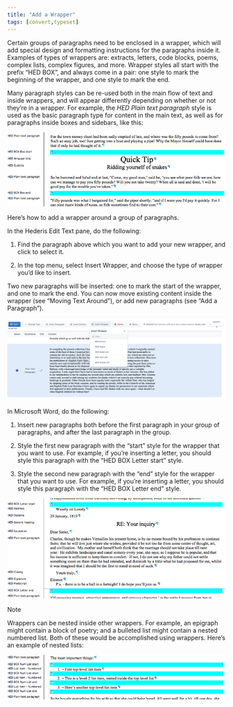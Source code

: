 ```yaml
---
title: "Add a Wrapper"
tags: [convert,typeset]
---
```

 
<html><body><section data-type="chapter" class="hsecchapter" data-hederis-type="hsecchapter" id="add-a-wrapper" data-pi-attrs="id: add-a-wrapper; data-tags: convert,typeset;" role="doc-chapter" data-tags="convert,typeset" data-author-name=" " data-book-title=" " title="Add a Wrapper"><p class="hblkp" data-hederis-type="hblkp" id="pfcFD1CFD">Certain groups of paragraphs need to be enclosed in a wrapper, which will add special design and formatting instructions for the paragraphs inside it. Examples of types of wrappers are: extracts, letters, code blocks, poems, complex lists, complex figures, and more. Wrapper styles all start with the prefix &#8220;HED BOX&#8221;, and always come in a pair: one style to mark the beginning of the wrapper, and one style to mark the end.</p><p class="hblkp" data-hederis-type="hblkp" id="pu7jfOyB4">Many paragraph styles can be re-used both in the main flow of text and inside wrappers, and will appear differently depending on whether or not they&#8217;re in a wrapper. For example, the <em data-hederis-type="hspanem" id="pt8AqMLLX">HED Plain text paragraph</em> style is used as the basic paragraph type for content in the main text, as well as for paragraphs inside boxes and sidebars, like this:</p><img data-hederis-type="hblkimg" class="hblkimg" id="pzopaj5kr" src="/images/wrapper1.png" data-img-src="/images/wrapper1.png"/><p class="hblkp" data-hederis-type="hblkp" id="pauPAVIWu">Here&#8217;s how to add a wrapper around a group of paragraphs.</p><p class="hblkp" data-hederis-type="hblkp" id="puaLAM2yB">In the Hederis Edit Text pane, do the following:</p><ol class="hwprnumlist" data-hederis-type="hwprnumlist" id="pKOEz4sqT"><li class="hblkoli" data-hederis-type="hblkoli" id="lidCWMkFtF"><p class="hblkoli" data-hederis-type="hblklip" id="pH1CYd5m6">Find the paragraph above which you want to add your new wrapper, and click to select it.</p></li><li class="hblkoli" data-hederis-type="hblkoli" id="li0r4aH2S5"><p class="hblkoli" data-hederis-type="hblklip" id="pKk7metGF">In the top menu, select Insert Wrapper, and choose the type of wrapper you&#8217;d like to insert.</p></li></ol><p class="hblkp" data-hederis-type="hblkp" id="pEGOUJM4g">Two new paragraphs will be inserted: one to mark the start of the wrapper, and one to mark the end. You can now move existing content inside the wrapper (see &#8220;Moving Text Around&#8221;), or add new paragraphs (see &#8220;Add a Paragraph&#8221;).</p><img data-hederis-type="hblkimg" class="hblkimg" id="pRTLqmxXU" src="/images/wrapper2.png" data-img-src="/images/wrapper2.png"/><p class="hblkp" data-hederis-type="hblkp" id="pPVbUqSEo">In Microsoft Word, do the following:</p><ol class="hwprnumlist" data-hederis-type="hwprnumlist" id="pdfBvg2VC"><li class="hblkoli" data-hederis-type="hblkoli" id="liPmJjUQU6"><p class="hblkoli" data-hederis-type="hblklip" id="pPyqHmesh">Insert new paragraphs both before the first paragraph in your group of paragraphs, and after the last paragraph in the group.</p></li><li class="hblkoli" data-hederis-type="hblkoli" id="licefJ7qN2"><p class="hblkoli" data-hederis-type="hblklip" id="p5khYTCq5">Style the first new paragraph with the &#8220;start&#8221; style for the wrapper that you want to use. For example, if you&#8217;re inserting a letter, you should style this paragraph with the &#8220;HED BOX Letter start&#8221; style.</p></li><li class="hblkoli" data-hederis-type="hblkoli" id="liiz2qX4Xh"><p class="hblkoli" data-hederis-type="hblklip" id="ppYlLHqVl">Style the second new paragraph with the &#8220;end&#8221; style for the wrapper that you want to use. For example, if you&#8217;re inserting a letter, you should style this paragraph with the &#8220;HED BOX Letter end&#8221; style.</p></li></ol><img data-hederis-type="hblkimg" class="hblkimg" id="ppwbzdcUX" src="/images/letter1.png" data-img-src="/images/letter1.png"/><aside class="hwprbox box" data-hederis-type="hwprbox" id="pNeqJ6aZ6" data-type="sidebar"><p class="hblktype" data-hederis-type="hblktype" id="pxOTx14Sm">Note</p><p class="hblkp" data-hederis-type="hblkp" id="pnUZurjxY">Wrappers can be nested inside other wrappers. For example, an epigraph might contain a block of poetry; and a bulleted list might contain a nested numbered list. Both of these would be accomplished using wrappers. Here&#8217;s an example of nested lists:</p></aside><img data-hederis-type="hblkimg" class="hblkimg" id="pVyf5LuIG" src="/images/list1.png" data-img-src="/images/list1.png"/></section></body></html>

